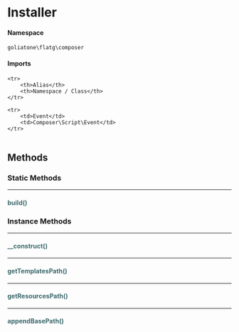 # Installer



#### Namespace

`goliatone\flatg\composer`

#### Imports

<table>

	<tr>
		<th>Alias</th>
		<th>Namespace / Class</th>
	</tr>
	
	<tr>
		<td>Event</td>
		<td>Composer\Script\Event</td>
	</tr>
	
</table>


## Methods
### Static Methods
<hr />

#### <span style="color:#3e6a6e;">build()</span>




### Instance Methods
<hr />

#### <span style="color:#3e6a6e;">__construct()</span>


<hr />

#### <span style="color:#3e6a6e;">getTemplatesPath()</span>


<hr />

#### <span style="color:#3e6a6e;">getResourcesPath()</span>


<hr />

#### <span style="color:#3e6a6e;">appendBasePath()</span>







